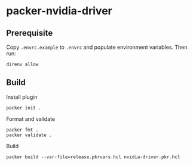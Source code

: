 # packer-nvidia-driver

## Prerequisite

Copy `.envrc.example` to `.envrc` and populate environment variables.
Then run:

```
direnv allow
```

## Build

Install plugin

```
packer init .
```

Format and validate

```
packer fmt .
packer validate .
```

Build

```
packer build --var-file=release.pkrvars.hcl nvidia-driver.pkr.hcl
```
